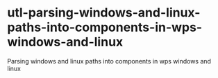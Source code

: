 # utl-parsing-windows-and-linux-paths-into-components-in-wps-windows-and-linux
Parsing windows and linux paths into components in wps windows and linux  
